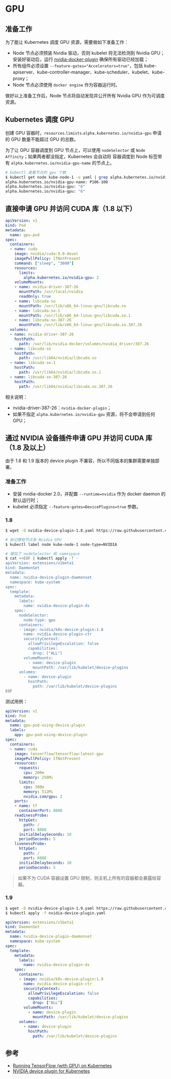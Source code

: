 # GPU

## 准备工作

为了能让 Kubernetes 调度 GPU 资源，需要做如下准备工作：

* Node 节点必须预装 Nvidia 驱动，否则 kubelet 将无法检测到 Nvidia GPU；安装好驱动后，运行 [nvidia-docker-plugin](https://github.com/NVIDIA/nvidia-docker) 确保所有驱动已经加载；
* 所有组件必须设置 `--feature-gates="Accelerators=true"`，包括 kube-apiserver、kube-controller-manager、kube-scheduler、kubelet、kube-proxy；
* Node 节点必须使用 `docker engine` 作为容器运行时。

做好以上准备工作后，Node 节点将自动发现并公开所有 Nvidia GPU 作为可调度资源。

## Kubernetes 调度 GPU

创建 GPU 容器时，`resources`.`limists`.`alpha.kubernetes.io/nvidia-gpu` 申请的 GPU 数量不能超过 GPU 的总数。

为了让 GPU 容器调度到 GPU 节点上，可以使用 `nodeSelector` 或 `Node Affinity`；如果两者都没指定，Kubernetes 会自动将 容器调度到 Node 标签带有 `alpha.kubernetes.io/nvidia-gpu-name` 的节点上。

```bash
# kubectl 查看节点的 gpu 个数
$ kubectl get node kube-node-1 -o yaml | grep alpha.kubernetes.io/nvidia-gpu
alpha.kubernetes.io/nvidia-gpu-name: P106-100
alpha.kubernetes.io/nvidia-gpu: "6"
alpha.kubernetes.io/nvidia-gpu: "6"
```

## 直接申请 GPU 并访问 CUDA 库（1.8 以下）

```yaml
apiVersion: v1
kind: Pod
metadata:
  name: gpu-pod
spec:
  containers:
  - name: cuda
    image: nvidia/cuda:9.0-devel
    imagePullPolicy: IfNotPresent
    command: ["sleep", "3600"]
    resources:
      limits:
        alpha.kubernetes.io/nvidia-gpu: 2
    volumeMounts:
    - name: nvidia-driver-387-26
      mountPath: /usr/local/nvidia
      readOnly: true
    - name: libcuda-so
      mountPath: /usr/lib/x86_64-linux-gnu/libcuda.so
    - name: libcuda-so-1
      mountPath: /usr/lib/x86_64-linux-gnu/libcuda.so.1
    - name: libcuda-so-387-26
      mountPath: /usr/lib/x86_64-linux-gnu/libcuda.so.387.26
  volumes:
  - name: nvidia-driver-387-26
    hostPath:
      path: /var/lib/nvidia-docker/volumes/nvidia_driver/387.26
  - name: libcuda-so
    hostPath:
      path: /usr/lib64/nvidia/libcuda.so
  - name: libcuda-so-1
    hostPath:
      path: /usr/lib64/nvidia/libcuda.so.1
  - name: libcuda-so-387-26
    hostPath:
      path: /usr/lib64/nvidia/libcuda.so.387.26
```

相关说明：

* nvidia-driver-387-26：`nvidia-docker-plugin`；
* 如果不指定 `alpha.kubernetes.io/nvidia-gpu` 资源，将不会申请到任何 GPU；

## 通过 NVIDIA 设备插件申请 GPU 并访问 CUDA 库（1.8 及以上）

由于 1.8 和 1.9 版本的 device plugin 不兼容，所以不同版本的集群需要单独部署。

### 准备工作

* 安装 nvidia-docker 2.0，并配置 `--runtime=nvidia` 作为 docker daemon 的默认运行时；
* kubelet 必须指定 `--feature-gates=DevicePlugins=true` 参数。

### 1.8

```bash
$ wget -O nvidia-device-plugin-1.8.yaml https://raw.githubusercontent.com/NVIDIA/k8s-device-plugin/v1.8/nvidia-device-plugin.yml

# 标记哪些节点有 Nvidia GPU
$ kubectl label node kube-node-1 node-type=NVIDIA

# 增加了 nodeSelector 和 namespace
$ cat <<EOF | kubectl apply -f -
apiVersion: extensions/v1beta1
kind: DaemonSet
metadata:
  name: nvidia-device-plugin-daemonset
  namespace: kube-system
spec:
  template:
    metadata:
      labels:
        name: nvidia-device-plugin-ds
    spec:
      nodeSelector:
        node-type: gpu
      containers:
      - image: nvidia/k8s-device-plugin:1.8
        name: nvidia-device-plugin-ctr
        securityContext:
          allowPrivilegeEscalation: false
          capabilities:
            drop: ["ALL"]
        volumeMounts:
          - name: device-plugin
            mountPath: /var/lib/kubelet/device-plugins
      volumes:
        - name: device-plugin
          hostPath:
            path: /var/lib/kubelet/device-plugins
EOF
```

测试用例：

```yaml
apiVersion: v1
kind: Pod
metadata:
  name: gpu-pod-using-device-plugin
  labels:
    app: gpu-pod-using-device-plugin
spec:
  containers:
  - name: cuda
    image: tensorflow/tensorflow:latest-gpu
    imagePullPolicy: IfNotPresent
    resources:
      requests:
        cpu: 200m
        memory: 256Mi
      limits:
        cpu: 300m
        memory: 512Mi
        nvidia.com/gpu: 2
    ports:
    - name: tf
      containerPort: 8888
    readinessProbe:
      httpGet:
        path: /
        port: 8888
      initialDelaySeconds: 10
      periodSeconds: 5
    livenessProbe:
      httpGet:
        path: /
        port: 8888
      initialDelaySeconds: 10
      periodSeconds: 5
```

> 如果不为 CUDA 容器设置 GPU 限制，则主机上所有的容器都会暴露给容器。

### 1.9

```bash
$ wget -O nvidia-device-plugin-1.9.yaml https://raw.githubusercontent.com/NVIDIA/k8s-device-plugin/v1.9/nvidia-device-plugin.yml
$ kubectl apply -f nvidia-device-plugin.yaml
```

```yaml
apiVersion: extensions/v1beta1
kind: DaemonSet
metadata:
  name: nvidia-device-plugin-daemonset
  namespace: kube-system
spec:
  template:
    metadata:
      labels:
        name: nvidia-device-plugin-ds
    spec:
      containers:
      - image: nvidia/k8s-device-plugin:1.9
        name: nvidia-device-plugin-ctr
        securityContext:
          allowPrivilegeEscalation: false
          capabilities:
            drop: ["ALL"]
        volumeMounts:
          - name: device-plugin
            mountPath: /var/lib/kubelet/device-plugins
      volumes:
        - name: device-plugin
          hostPath:
            path: /var/lib/kubelet/device-plugins
```

## 参考

* [Running TensorFlow (with GPU) on Kubernetes](https://medium.com/jim-fleming/running-tensorflow-on-kubernetes-ca00d0e67539)
* [NVIDIA device plugin for Kubernetes](https://github.com/NVIDIA/k8s-device-plugin)